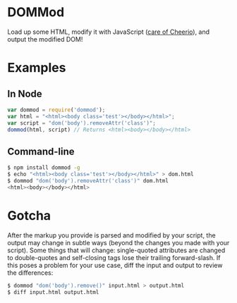 # DOMMod
Load up some HTML, modify it with JavaScript ([care of Cheerio](https://github.com/MatthewMueller/cheerio)), and output the modified DOM!

# Examples
## In Node
```js
var dommod = require('dommod');
var html = "<html><body class='test'></body></html>";
var script = "dom('body').removeAttr('class')";
dommod(html, script) // Returns <html><body></body></html>
```
## Command-line
```sh
$ npm install dommod -g
$ echo "<html><body class='test'></body></html>" > dom.html
$ dommod "dom('body').removeAttr('class')" dom.html 
<html><body></body></html>
```

# Gotcha
After the markup you provide is parsed and modified by your script, the output may change in subtle ways (beyond the changes you made with your script). Some things that will change: single-quoted attributes are changed to double-quotes and self-closing tags lose their trailing forward-slash. If this poses a problem for your use case, diff the input and output to review the differences:

```sh
$ dommod "dom('body').remove()" input.html > output.html
$ diff input.html output.html
```
